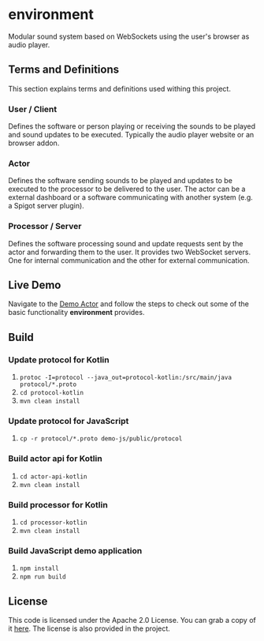 # environment

Modular sound system based on WebSockets using the user's browser as audio player.


## Terms and Definitions

This section explains terms and definitions used withing this project.

### User / Client

Defines the software or person playing or receiving the sounds to be played and sound updates to be executed. Typically the audio player website or an browser addon.

### Actor

Defines the software sending sounds to be played and updates to be executed to the processor to be delivered to the user. The actor can be a external dashboard or a software communicating with another system (e.g. a Spigot server plugin). 

### Processor / Server

Defines the software processing sound and update requests sent by the actor and forwarding them to the user. It provides two WebSocket servers. One for internal communication and the other for external communication.


## Live Demo

Navigate to the [Demo Actor](http://demo.environment.dev-ware.de/actor) and follow the steps to check out some of the basic functionality **environment** provides.


## Build

### Update protocol for Kotlin

1. `protoc -I=protocol --java_out=protocol-kotlin:/src/main/java protocol/*.proto`
2. `cd protocol-kotlin`
3. `mvn clean install`

### Update protocol for JavaScript

1. `cp -r protocol/*.proto demo-js/public/protocol`

### Build actor api for Kotlin

1. `cd actor-api-kotlin`
2. `mvn clean install`

### Build processor for Kotlin

1. `cd processor-kotlin`
2. `mvn clean install`

### Build JavaScript demo application

1. `npm install`
2. `npm run build`


## License

This code is licensed under the Apache 2.0 License. You can grab a copy of it [here](https://www.apache.org/licenses/LICENSE-2.0). The license is also provided in the project.
